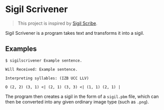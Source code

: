 # Sigil Scrivener

> This project is inspired by [Sigil Scribe](https://www.sigilscribe.me/).

Sigil Scrivener is a program takes text and transforms it into a sigil.

## Examples

```
$ sigilscrivener Example sentence.

Will Received: Example sentence.

Interpreting syllables: (IZB UCC LLV)

O (2, 2) (3, 1) <| (2, 1) (3, 3) <| (1, 1) (2, 1) |
```

The program then creates a sigil in the form of a `sigil.pbm` file, which can then be converted into any given ordinary image type (such as `.png`).